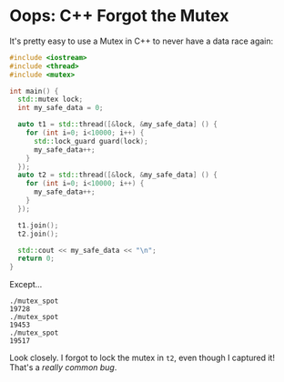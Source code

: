 # Oops: C++ Forgot the Mutex

It's pretty easy to use a Mutex in C++ to never have a data race again:

```cpp
#include <iostream>
#include <thread>
#include <mutex>

int main() {
  std::mutex lock;
  int my_safe_data = 0;

  auto t1 = std::thread([&lock, &my_safe_data] () {
    for (int i=0; i<10000; i++) {
      std::lock_guard guard(lock);
      my_safe_data++;
    }
  });
  auto t2 = std::thread([&lock, &my_safe_data] () {
    for (int i=0; i<10000; i++) {
      my_safe_data++;
    }
  });

  t1.join();
  t2.join();

  std::cout << my_safe_data << "\n";
  return 0;
}
```

Except...

```
./mutex_spot 
19728
./mutex_spot 
19453
./mutex_spot 
19517
```

Look closely. I forgot to lock the mutex in `t2`, even though I captured it! That's a *really common bug*.